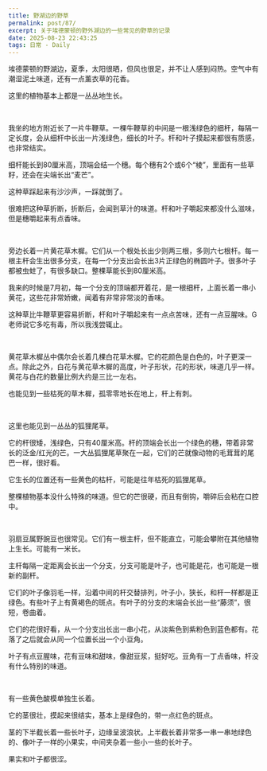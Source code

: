 ```yaml
---
title: 野湖边的野草
permalink: post/87/
excerpt: 关于埃德蒙顿的野外湖边的一些常见的野草的记录
date: 2025-08-23 22:43:25
tags: 日常 - Daily
---
```


埃德蒙顿的野湖边，夏季，太阳很晒，但风也很足，并不让人感到闷热。空气中有潮湿泥土味道，还有一点薰衣草的花香。

这里的植物基本上都是一丛丛地生长。

<br>

我坐的地方附近长了一片牛鞭草。一棵牛鞭草的中间是一根浅绿色的细杆，每隔一定长度，会从细杆中长出一片浅绿色，细长的叶子。杆和叶子摸起来都很有质感，也非常结实。

细杆能长到80厘米高，顶端会结一个穗。每个穗有2个或6个“棱”，里面有一些草籽，还会在尖端长出“麦芒”。

这种草踩起来有沙沙声，一踩就倒了。

很难把这种草折断，折断后，会闻到草汁的味道。杆和叶子嚼起来都没什么滋味，但是穗嚼起来有点香味。

<br>

旁边长着一片黄花草木樨。它们从一个根处长出少则两三根，多则六七根杆。每一根主杆会生出很多分支，在每一个分支出会长出3片正绿色的椭圆叶子。很多叶子都被虫蛀了，有很多缺口。整棵草能长到80厘米高。

我来的时候是7月初，每一个分支的顶端都开着花，是一根细杆，上面长着一串小黄花，这些花非常娇嫩，闻着有非常非常淡的香味。

这种草比牛鞭草更容易折断，杆和叶子嚼起来有一点点苦味，还有一点豆腥味。G老师说它多吃有毒，所以我浅尝辄止。

<br>

黄花草木樨丛中偶尔会长着几棵白花草木樨。它的花颜色是白色的，叶子更深一点。除此之外，白花与黄花草木樨的高度，叶子形状，花的形状，味道几乎一样。黄花与白花的数量比例大约是三比一左右。

也能见到一些枯死的草木樨，孤零零地长在地上，杆上有刺。

<br>

这里也能见到一丛丛的狐狸尾草。

它的杆很矮，浅绿色，只有40厘米高。杆的顶端会长出一个绿色的穗，带着非常长的泛金/红光的芒。一大丛狐狸尾草聚在一起，它们的芒就像动物的毛茸茸的尾巴一样，很好看。

它生长的位置还有一些黄色的枯杆，可能是往年枯死的狐狸尾草。

整棵植物基本没什么特殊的味道。但它的芒很硬，而且有倒钩，嚼碎后会粘在口腔中。

<br>

羽扇豆属野豌豆也很常见。它们有一根主杆，但不能直立，可能会攀附在其他植物上生长。可能有一米长。

主杆每隔一定距离会长出一个分支，分支可能是叶子，也可能是花，也可能是一根新的副杆。

它们的叶子像羽毛一样，沿着中间的杆交替排列，叶子小，狭长，和杆一样都是正绿色。有些叶子上有黄褐色的斑点。有叶子的分支的末端会长出一些“藤须”，很短，卷曲着。

它们的花很好看，从一个分支出长出一串小花，从淡紫色到紫粉色到蓝色都有。花落了之后就会从同一个位置长出一个小豆角。

叶子有点豆腥味，花有豆味和甜味，像甜豆浆，挺好吃。豆角有一丁点香味，杆没有什么特别的味道。

<br>

有一些黄色酸模单独生长着。

它的茎很壮，摸起来很结实，基本上是绿色的，带一点红色的斑点。

茎的下半截长着一些长叶子，边缘呈波浪状。上半截长着非常多一串一串地绿色的、像叶子一样的小果实，中间夹杂着一些小一些的长叶子。

果实和叶子都很涩。